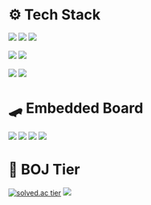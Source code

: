 <div align="start">
  
# ⚙️ Tech Stack
 <img src="https://img.shields.io/badge/C++-00599C?style=for-the-badge&logo=Cplusplus&logoColor=white"/> 
 <img src="https://img.shields.io/badge/C-00599C?style=for-the-badge&logo=C&logoColor=white"/> 
 <img src="https://img.shields.io/badge/Python-3775a9?style=for-the-badge&logo=python&logoColor=white"/>

<br/>
<br/>

 <img src="https://img.shields.io/badge/C%23-452588?style=for-the-badge&logo=csharp&logoColor=white"/> 
 <img src="https://img.shields.io/badge/Xamarin-3498DB?style=for-the-badge&logo=Xamarin&logoColor=white"/>

<br/>
<br/>
  
 <img src="https://img.shields.io/badge/MySQL-4479A1?style=for-the-badge&logo=mysql&logoColor=white"/> 
 <img src="https://img.shields.io/badge/SQLite-003B57?style=for-the-badge&logo=sqlite&logoColor=white"/>  

# 🛹 Embedded Board
<img src="https://img.shields.io/badge/Raspberry Pi-c41949?style=for-the-badge&logo=raspberrypi&logoColor=black"/> <img src="https://img.shields.io/badge/Jetson Nano-76B900?style=for-the-badge&logo=NVIDIA&logoColor=white"/> <img src="https://img.shields.io/badge/Arduino-00989d?style=for-the-badge&logo=arduino&logoColor=white"/> <img src="https://img.shields.io/badge/OpenCR-03234B?style=for-the-badge&logo=stmicroelectronics&logoColor=white"/> 
  
 
# 🏅 BOJ Tier 
  
[![solved.ac tier](http://mazassumnida.wtf/api/v2/generate_badge?boj=a201801745)](https://solved.ac/a201801745)
<img src="http://mazandi.herokuapp.com/api?handle=a201801745&theme=warm"/>
  
</div>
